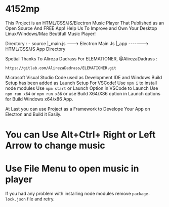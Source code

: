 # 4152mp

This Project is an HTML/CSS/JS/Electron Music Player That Published as an Open Source And FREE App!
Help Us To Improve and Own Your Desktop Linux/Windows/Mac Beutifull Music Player!

Directory :
    -   source
        |_main.js ---> Electron Main Js
        |_app -------> HTML/CSS/JS App Directory

Spetial Thanks To Alireza Dadrass For ELEMATIONER, @AlirezaDadrass :
```
https://gitlab.com/AlirezaDadrass/ELEMATIONER.git                    
```

 Microsoft Visual Studio Code used as Development IDE and Windows Build Setup has been added as Launch Setup For VSCode!
 Use ```npm i``` to install node modules
 Use ```npm start``` or Launch Option in VSCode to Launch
 Use ```npm run x64``` or ```npm run x86``` or use Build X64/X86 option in Launch options for Build Windows x64/x86 App.
 
 At Last you can use Project as a Framework to Develope Your App on Electron and Build it Easily.

# You can Use Alt+Ctrl+ Right or Left Arrow to change music

# Use File Menu to open music in player

If you had any problem with installing node modules remove ```package-lock.json``` file and retry.